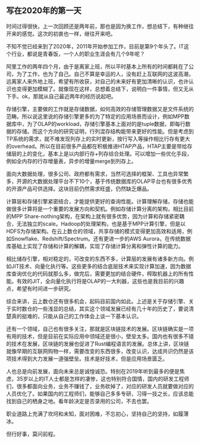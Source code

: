 ## 写在2020年的第一天

时间过得很快，上一次回顾还是两年前，那也是因为换工作，想总结下，有种继往开来的感觉。这次的初衷也一样，继往开来吧。

不知不觉已经来到了2020年，2011年开始参加工作，目前是第9个年头了。IT这个行业，都说是青春饭，一个人的职业生涯会有几个9年呢？

阿里工作的两年四个月，由于是离家上班，所以平时基本上所有的时间都耗在了公司，为了工作，也为了自己。自己不算是幸运的人，没有赶上互联网的这波高潮，远离家人来外地上班，希望有所收获，对自己的未来好有更加清晰的认识，也许认识也变得更加模糊了。就像现在这样，总想着总结下，说明白一件事情，但又无从下手。ok，那就从自己最近两年的经历说起吧。

存储引擎，主要做的工作就是存储数据，如何高效的存储管理数据又是文件系统的范畴。所以说这里说的存储引擎更多的为了特定的应用场景而设计，例如MPP数据库中，为了OLAP的workload，存储引擎基本上面对的是tuple数据，即每行数据的存储。而这个方向的研究证明，行列混存结构能带来更好的性能。但是考虑到TP系统的需求，就不难发现列存上的实时更新，按行写入等操作相比行存有更大的overhead。所以在目前很多产品都在积极推进HTAP产品，HTAP主要是带给存储层的上的变化，基本上是以内部行存+列存综合处理。可以增加一些优化手段，例如全内存的行存增量表，异步的增量merge到列存上。

面向大数据处理，很多公司、政府都有需求，当然可选择的框架、工具也异常繁多，开源的大数据处理平台不下10个，基于传统数据库的OLAP平台也有很多优秀的开源产品可供选择。这块目前仍然需求旺盛，仍然缺乏爆品。

计算层和存储引擎紧密结合，才能提供更好的查询性能。计算理解存储，存储也能做很多计算将是一个重要的发展方向和契机。例如存储计算分离的架构，相比目前的MPP Share-nothing架构，在架构上就有很多优势，因为计算和存储紧密耦合，无法独立的scale。Hadoop的处理架构，也是基于MPP计算引擎，但是以HDFS为存储架构。在云上数仓的领域，共享存储的模式变得更加高效和适用，例如Snowflake、Redshift/Spectrum。还有更进一步的AWS Aurora，在传统数据库基础上实现了存储和计算的解耦，实现了存储计算分离和弹性计算的能力。

相比储存引擎，相对稳定的，可改变的东西不多，计算层的发展有诸多新方向。例如JIT技术、向量化执行等。这些更多的结合底层技术来实现计算加速，因为数据库查询优化的代码就那么多，做完后，需要更加的结合硬件，榨取机器上的所有性能。有效的JIT，全向量化执行将是OLAP的一大利器，这些也是我目前的兴趣点，希望有时间进一步研究。

综合来讲，云上数仓还有很多机会，起码目前国内如此。上述是关于存储引擎、关于实时数仓的一些浅显的总结，其实这个领域发展已经有几十年的历史了，要说清楚真的挺难的，只能从自己的工作体会上谈一下基本认识。

还有一个领域，自己也有很多关注，那就是区块链技术的发展。区块链确实是一项有用的技术，但是目前在实际应用中领域还是很小，壁垒太多。国内也有很多不错的技术在发展，区块链的发展也促进了Rust编程语言的发展。总体上讲，区块链就像早期的互联网购物一样，需要改变的东西很多，改变认识，达成共识仍然是该项技术得到大力发展一道强壁垒。技术是好技术，但是应用场景匮乏。

人也总是向前发展，面向未来总是诚惶诚恐。特别在2019年听到最多的便是焦虑，35岁以上的IT人士都是怎样的凄惨，这也特别符合国情，国内的研发工程师们，很多都面向业务，业务不赚钱了，业务砍掉了，对应的研发人员就要做对应的人员优化了。如果国内的工程师们，能够自己多多专研，习得一技之长，应该总能找到自己的栖身之地。看年龄决定是否录用的公司，不去也罢。

职业道路上充满了坎坷和未知，面对困难，不忘初心，坚持自己的坚持，如履薄冰。

但行好事，莫问前程。
